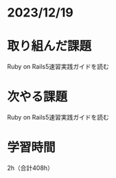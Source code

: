 # 2023/12/19
# 取り組んだ課題
Ruby on Rails5速習実践ガイドを読む

# 次やる課題
Ruby on Rails5速習実践ガイドを読む


# 学習時間
2h（合計408h）
